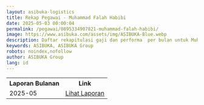 ```yaml
---
layout: asibuka-logistics
title: Rekap Pegawai - Muhammad Falah Habibi
date: 2025-05-03 00:00:04
permalink: /pegawai/0895334907821-muhammad-falah-habibi/
image: https://www.asibuka.com/assets/img/ASIBUKA-Blue.webp
description: Daftar rekapitulasi gaji dan performa  per bulan untuk Muhammad Falah Habibi.
keywords: ASIBUKA, ASIBUKA Group
robots: noindex,nofollow
author: ASIBUKA Group
lang: id
---
```

<div class='table-container'>
<table>
<tr>
<th>Laporan Bulanan</th><th>Link</th>
</tr>
<tr>
<td>2025-05</td>
<td><a class='btn block' title='Lihat Laporan' href='{{ page.url | replace: "/amp/" , "" }}?function=komisi-asibuka-logistics&title=Pegawai%20-%20Muhammad%20Falah%20Habibi%20Periode%202025-5&title1=Ringkasan&id1=2PACX-1vTPeqxEnkAUsKekA0eIwQVVYkwNwbjolgYHMSLBbMgM4vK9WStDfwXZW6raUkGvqah1BSPc7WXHCYa0&gid1=585885373'>Lihat Laporan</a></td>
</tr>
</table>
</div>